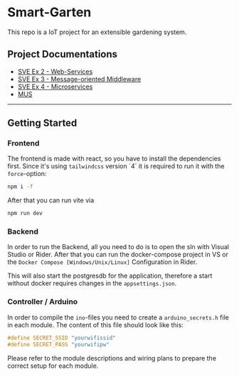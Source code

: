 # Smart-Garten

This repo is a IoT project for an extensible gardening system.

## Project Documentations

- [SVE Ex 2 - Web-Services](./docs/SVE-2/README.md)
- [SVE Ex 3 - Message-oriented Middleware](./docs/SVE-3/README.md)
- [SVE Ex 4 - Microservices](./docs/SVE-4/README.md)
- [MUS](./docs//MUS/README.md)

---

## Getting Started

### Frontend

The frontend is made with react, so you have to install the dependencies first. Since it's using `tailwindcss` version ´4´ it is required to run it with the `force`-option:

```sh
npm i -f
```

After that you can run vite via

```sh
npm run dev
```

### Backend

In order to run the Backend, all you need to do is to open the sln with Visual Studio or Rider. After that you can run the docker-compose project in VS or the `Docker Compose [Windows/Unix/Linux]` Configuration in Rider.

This will also start the postgresdb for the application, therefore a start without docker requires changes in the `appsettings.json`.

### Controller / Arduino

In order to compile the `ino`-files you need to create a `arduino_secrets.h` file in each module. The content of this file should look like this:

```cpp
#define SECRET_SSID "yourwifissid"
#define SECRET_PASS "yourwifipw"
```

Please refer to the module descriptions and wiring plans to prepare the correct setup for each module.
